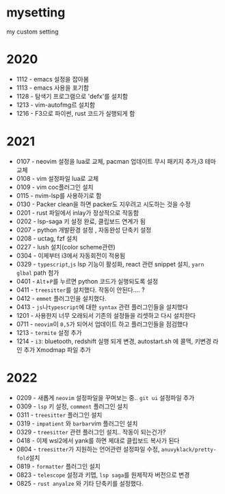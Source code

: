 # mysetting
my custom setting

# 2020
- 1112 - emacs 설정을 잡아봄 
- 1113 - emacs 사용을 포기함
- 1128 - 탐색기 프로그램으로 'defx'를 설치함 
- 1213 - vim-autofmg르 설치함 
- 1216 - F3으로 파이썬, rust 코드가 실행되게 함 

# 2021
- 0107 - neovim 설정을 lua로 교체, pacman 업데이트 무시 패키지 추가,i3 테마 교체   
- 0108 - vim 설정파일 lua로 교체 
- 0109 - vim coc플러그인 설치
- 0115 - nvim-lsp를 사용하기로 함
- 0130 - Packer clean을 하면 packer도 지우려고 시도하는 것을 수정 
- 0201 - rust 파일에서 inlay가 정상적으로 작동함 
- 0202 - lsp-saga 키 설정 완료, 클립보드 연계가 됨 
- 0207 - python 개발환경 설정 , 자동완성 단축키 설정 
- 0208 - uctag, fzf 설치 
- 0227 - lush 설치(color scheme관련)
- 0304 - 이제부터 i3에서 자동회전이 적용됨 
- 0329 - `typescript`,`js` lsp 기능이 활성화, react 관련 snippet 설치, `yarn glbal` path 첨가 
- 0401 - `Alt`+`P`를 누르면 python 코드가 실행되도록 설정 
- 0411 - `treesitter`를 설치했다. 작동이 안된다.... ? 
- 0412 - `emmet` 플러그인을 설치했다. 
- 0413 - `js`나`typescript`에 대한 `syntax` 관련 플러그인들을 설치했다
- 1201 - 사용한지 너무 오래되서 기존의 설정들을 리셋하고 다시 설치한다
- 0711 - `neovim`이 `0,5`가 되어서 업데이트 하고 플러그인들을 점검했다 
- 1213 - `termite` 설정 추가 
- 1214 - `i3`: bluetooth, redshift 실행 되게 변경, autostart.sh 에 콜맥, 키변경 라인 추가 Xmodmap 파일 추가  

# 2022
- 0209 - 새롭게 `neovim` 설정파일을 꾸며보는 중.. `git ui` 설정파일 추가 
- 0309 - `lsp` 키 설정, `comment` 플러그인 설치
- 0311 - `treesitter` 플러그인 설치 
- 0319 - `impatient` 와 `barbar`vim 플러그인 설치 
- 0329 - `treesitter` 관련 플러그인 설치.. 작동이 되는건가? 
- 0418 - 이제 wsl2에서 yank를 하면 제대로 클립보드 복사가 된다 
- 0804 - `treesitter`가 지원하는 언어관련 설정파일 수정, `anuvyklack/pretty-fold`설치 
- 0819 - `formatter` 플러그인 설치 
- 0823 - `telescope` 설정과 키맵, `lsp saga`를 원제작자 버전으로 변경 
- 0825 - `rust anyalze` 와 기타 단축키를 설정했다.
